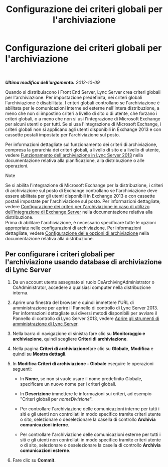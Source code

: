 ﻿---
title: Configurazione dei criteri globali per l'archiviazione
TOCTitle: Configurazione dei criteri globali per l'archiviazione
ms:assetid: 58341d6b-c3ff-4dd9-b1c7-0048f33861ca
ms:mtpsurl: https://technet.microsoft.com/it-it/library/JJ204906(v=OCS.15)
ms:contentKeyID: 49300608
ms.date: 08/24/2015
mtps_version: v=OCS.15
ms.translationtype: HT
---

# Configurazione dei criteri globali per l'archiviazione

 

_**Ultima modifica dell'argomento:** 2012-10-09_

Quando si distribuiscono i Front End Server, Lync Server crea criteri globali per l'archiviazione. Per impostazione predefinita, nei criteri globali l'archiviazione è disabilitata. I criteri globali controllano se l'archiviazione è abilitata per le comunicazioni interne ed esterne nell'intera distribuzione, a meno che non si impostino criteri a livello di sito o di utente, che forzano i criteri globali, o a meno che non si usi l'integrazione di Microsoft Exchange per alcuni utenti o per tutti. Se si usa l'integrazione di Microsoft Exchange, i criteri globali non si applicano agli utenti disponibili in Exchange 2013 e con cassette postali impostate per l'archiviazione sul posto.

Per informazioni dettagliate sul funzionamento dei criteri di archiviazione, compresa la gerarchia dei criteri globali, a livello di sito e a livello di utente, vedere [Funzionamento dell'archiviazione in Lync Server 2013](lync-server-2013-how-archiving-works.md) nella documentazione relativa alla pianificazione, alla distribuzione o alle operazioni.


> [!NOTE]
> Se si abilita l'integrazione di Microsoft Exchange per la distribuzione, i criteri di archiviazione sul posto di Exchange controllano se l'archiviazione deve essere abilitata per gli utenti disponibili in Exchange 2013 e con cassette postali impostate per l'archiviazione sul posto. Per informazioni dettagliate, vedere <A href="lync-server-2013-setting-up-policies-for-archiving-when-using-exchange-server-integration.md">Configurazione dei criteri per l'archiviazione in caso di utilizzo dell'integrazione di Exchange Server</A> nella documentazione relativa alla distribuzione.<BR>Prima di abilitare l'archiviazione, è necessario specificare tutte le opzioni appropriate nelle configurazioni di archiviazione. Per informazioni dettagliate, vedere <A href="lync-server-2013-configuring-archiving-options.md">Configurazione delle opzioni di archiviazione</A> nella documentazione relativa alla distribuzione.



## Per configurare i criteri globali per l'archiviazione usando database di archiviazione di Lync Server

1.  Da un account utente assegnato al ruolo CsArchivingAdministrator o CsAdministrator, accedere a qualsiasi computer nella distribuzione interna.

2.  Aprire una finestra del browser e quindi immettere l'URL di amministrazione per aprire il Pannello di controllo di Lync Server 2013. Per informazioni dettagliate sui diversi metodi disponibili per avviare il Pannello di controllo di Lync Server 2013, vedere [Aprire gli strumenti di amministrazione di Lync Server](lync-server-2013-open-lync-server-administrative-tools.md).

3.  Nella barra di navigazione di sinistra fare clic su **Monitoraggio e archiviazione**, quindi scegliere **Criteri di archiviazione**.

4.  Nella pagina **Criteri di archiviazione**fare clic su **Globale**, **Modifica** e quindi su **Mostra dettagli**.

5.  In **Modifica Criteri di archiviazione - Globale** eseguire le operazioni seguenti:
    
      - In **Nome**, se non si vuole usare il nome predefinito Globale, specificare un nuovo nome per i criteri globali.
    
      - In **Descrizione** immettere le informazioni sui criteri, ad esempio "Criteri globali per *nomeDivisione*".
    
      - Per controllare l'archiviazione delle comunicazioni interne per tutti i siti e gli utenti non controllati in modo specifico tramite criteri utente o sito, selezionare o deselezionare la casella di controllo **Archivia comunicazioni interne**.
    
      - Per controllare l'archiviazione delle comunicazioni esterne per tutti i siti e gli utenti non controllati in modo specifico tramite criteri utente o di sito, selezionare o deselezionare la casella di controllo **Archivia comunicazioni esterne**.

6.  Fare clic su **Commit**.

